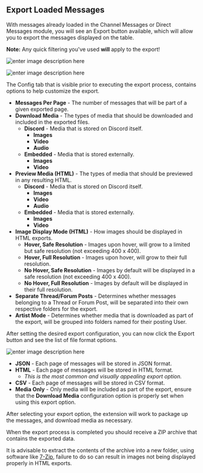 ## Export Loaded Messages
With messages already loaded in the Channel Messages or Direct Messages module, you will see an Export button available, which will allow you to export the messages displayed on the table.

**Note:** Any quick filtering you've used **will** apply to the export!

![enter image description here](https://i.imgur.com/MnxdiDr.png)

![enter image description here](https://i.imgur.com/JEgnBVt.png)

The Config tab that is visible prior to executing the export process, contains options to help customize the export.

 - **Messages Per Page** - The number of messages that will be part of a given exported page.
 - **Download Media** - The types of media that should be downloaded and included in the exported files.
	 - **Discord** - Media that is stored on Discord itself.
		 - **Images**
		 - **Video**
		 - **Audio**
	-	**Embedded** - Media that is stored externally.
		-	**Images**
		-	**Video**
 - **Preview Media (HTML)** - The types of media that should be previewed in any resulting HTML.
 	 - **Discord** - Media that is stored on Discord itself.
		 - **Images**
		 - **Video**
		 - **Audio**
	-	**Embedded** - Media that is stored externally.
		-	**Images**
		-	**Video**
 - **Image Display Mode (HTML)** - How images should be displayed in HTML exports.
	 - **Hover, Safe Resolution** - Images upon hover, will grow to a limited but safe resolution (not exceeding 400 x 400).
	 - **Hover, Full Resolution** - Images upon hover, will grow to their full resolution.
	 - **No Hover, Safe Resolution** - Images by default will be displayed in a safe resolution (not exceeding 400 x 400).
	 - **No Hover, Full Resolution** - Images by default will be displayed in their full resolution.
 - **Separate Thread/Forum Posts** - Determines whether messages belonging to a Thread or Forum Post, will be separated into their own respective folders for the export.
 - **Artist Mode** - Determines whether media that is downloaded as part of the export, will be grouped into folders named for their posting User.

After setting the desired export configuration, you can now click the Export button and see the list of file format options.

![enter image description here](https://i.imgur.com/m87GJvx.png)

 - **JSON** - Each page of messages will be stored in JSON format.
 - **HTML** - Each page of messages will be stored in HTML format.
	 - *This is the most common and visually appealing export option.*
 - **CSV** - Each page of messages will be stored in CSV format.
 - **Media Only** - Only media will be included as part of the export,  ensure that the **Download Media** configuration option is properly set when using this export option.

After selecting your export option, the extension will work to package up the messages, and download media as necessary. 

When the export process is completed you should receive a ZIP archive that contains the exported data.

It is advisable to extract the contents of the archive into a new folder, using software like [7-Zip](https://www.7-zip.org/), failure to do so can result in images not being displayed properly in HTML exports.
